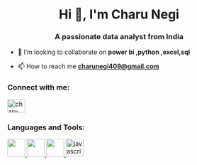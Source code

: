 <h1 align="center">Hi 👋, I'm Charu Negi</h1>
<h3 align="center">A passionate data analyst from India</h3>

- 👯 I’m looking to collaborate on **power bi ,python ,excel,sql**

- 📫 How to reach me **charunegi409@gmail.com**

<h3 align="left">Connect with me:</h3>
<p align="left">
<a href="https://instagram.com/charu_negi21" target="blank"><img align="center" src="https://raw.githubusercontent.com/rahuldkjain/github-profile-readme-generator/master/src/images/icons/Social/instagram.svg" alt="charu_negi21" height="30" width="40" /></a>
</p>

<h3 align="left">Languages and Tools:</h3>
<p align="left"> <a href="https://www.mysql.com/"> <img src="https://as2.ftcdn.net/v2/jpg/01/65/74/51/1000_F_165745139_E2bviwHyYIQU9trwqhCKPXvdW8PXBByF.jpg" width="40" height="40"/> </a> <a href="https://www.microsoft.com/en-us/power-platform/products/power-bi"> <img src="https://encrypted-tbn0.gstatic.com/images?q=tbn:ANd9GcSFfXfE65PHJKDEolSNUuJjUfqR8CtzRsc49DaZWYhoIJ9XDWNR6rm-SCeaw_XTk1j1Gg8&usqp=CAU"width="40" height="40"/> </a> <a href="https://www.python.org/"> <img src="https://encrypted-tbn0.gstatic.com/images?q=tbn:ANd9GcR11AkEFkrcsvETIbcPuMhjUyOANOTCfybFnvDQ3FhWY1XRzSfAxuLNj-AuViKXIWkB3hg&usqp=CAU" width="40" height="40"/> </a> <a href="https://www.microsoft.com/en-in/microsoft-365/excel"> <img src="https://www.academyit.com.au/wp-content/uploads/academy-it-microsoft-office-excel-vendor-training.jpg" alt="javascript" width="40" height="40"/> </a>  </p>
